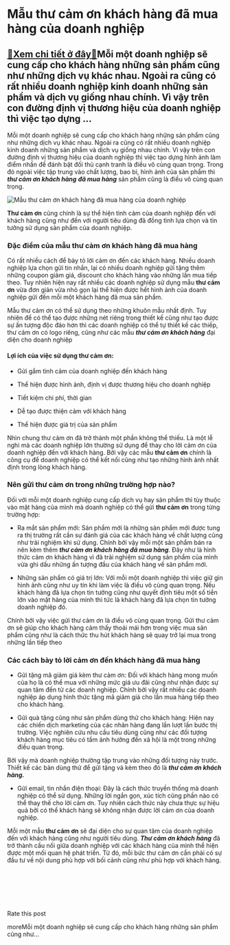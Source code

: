 Mẫu thư cảm ơn khách hàng đã mua hàng của doanh nghiệp
======================================================

[:gift:Xem chi tiết ở đây:gift:](https://hddtvn.com/mau-thu-cam-on-khach-hang-da-mua-hang-cua-doanh-nghiep/)Mỗi một doanh nghiệp sẽ cung cấp cho khách hàng những sản phẩm cũng như những dịch vụ khác nhau. Ngoài ra cũng có rất nhiều doanh nghiệp kinh doanh những sản phẩm và dịch vụ giống nhau chính. Vì vậy trên con đường định vị thương hiệu của doanh nghiệp thì việc tạo dựng …
------------------------------------------------------------------------------------------------------------------------------------------------------------------------------------------------------------------------------------------------------------------------------

Mỗi một doanh nghiệp sẽ cung cấp cho khách hàng những sản phẩm cũng như những dịch vụ khác nhau. Ngoài ra cũng có rất nhiều doanh nghiệp kinh doanh những sản phẩm và dịch vụ giống nhau chính. Vì vậy trên con đường định vị thương hiệu của doanh nghiệp thì việc tạo dựng hình ảnh làm điểm nhấn để đánh bật đối thủ cạnh tranh là điều vô cùng quan trọng. Trong đó ngoài việc tập trung vào chất lượng, bao bì, hình ảnh của sản phẩm thì ***thư cảm ơn khách hàng*** ***đã mua hàng*** sản phẩm cũng là điều vô cùng quan trọng.


![Mẫu thư cảm ơn khách hàng đã mua hàng của doanh nghiệp](https://hddtvn.com/wp-content/uploads/2021/01/thank-you-card_2227-1097.jpg)


**Thư cảm ơn** cũng chính là sự thể hiện tình cảm của doanh nghiệp đến với khách hàng cũng như đến với người tiêu dùng đã đồng tình lựa chọn và tin tưởng sử dụng sản phẩm của doanh nghiệp.


### Đặc điểm của mẫu thư cảm ơn khách hàng đã mua hàng


Có rất nhiều cách để bày tỏ lời cảm ơn đến các khách hàng. Nhiều doanh nghiệp lựa chọn gửi tin nhắn, lại có nhiều doanh nghiệp gửi tặng thêm những coupon giảm giá, discount cho khách hàng vào những lần mua tiếp theo. Tuy nhiên hiện nay rất nhiều các doanh nghiệp sử dụng mẫu **thư cảm ơn** vừa đơn giản vừa nhỏ gọn lại thể hiện được hết hình ảnh của doanh nghiệp gửi đến mỗi một khách hàng đã mua sản phẩm.


Mẫu thư cảm ơn có thể sử dụng theo những khuôn mẫu nhất định. Tuy nhiên để có thể tạo được những nét riêng trong thiết kế cũng như tạo được sự ấn tượng độc đáo hơn thì các doanh nghiệp có thể tự thiết kế các thiếp, thư cảm ơn có logo riêng, cũng như các mẫu ***thư cảm ơn khách hàng*** đại diện cho doanh nghiệp


#### Lợi ích của việc sử dụng thư cảm ơn:




* Gửi gắm tình cảm của doanh nghiệp đến khách hàng

* Thể hiện được hình ảnh, định vị được thương hiệu cho doanh nghiệp

* Tiết kiệm chi phí, thời gian

* Dễ tạo được thiện cảm với khách hàng

* Thể hiện được giá trị của sản phẩm



Nhìn chung thư cảm ơn đã trở thành một phần không thể thiếu. Là một lễ nghi mà các doanh nghiệp lớn thường sử dụng để thay cho lời cảm ơn của doanh nghiệp đến với khách hàng. Bởi vậy các mẫu **thư cảm ơn** chính là công cụ để doanh nghiệp có thể kết nối cũng như tạo những hình ảnh nhất định trong lòng khách hàng.


### Nên gửi thư cảm ơn trong những trường hợp nào?


Đối với mỗi một doanh nghiệp cung cấp dịch vụ hay sản phẩm thì tùy thuộc vào mặt hàng của mình mà doanh nghiệp có thể gửi **thư cảm ơn** trong từng trường hợp:




* Ra mắt sản phẩm mới: Sản phẩm mới là những sản phẩm mới được tung ra thị trường rất cần sự đánh giá của các khách hàng về chất lượng cũng như trải nghiệm khi sử dụng. Chính bởi vậy mỗi một sản phẩm bán ra nên kèm thêm ***thư cảm ơn khách hàng đã mua hàng***. Đây như là hình thức cảm ơn khách hàng vì đã trải nghiệm sử dụng sản phẩm của mình vừa ghi dấu những ấn tượng đầu của khách hàng về sản phẩm mới.

* Những sản phẩm có giá trị lớn: Với mỗi một doanh nghiệp thì việc giữ gìn hình ảnh cũng như uy tín khi làm việc là điều vô cùng quan trọng. Nếu khách hàng đã lựa chọn tin tưởng cũng như quyết định tiêu một số tiền lớn vào mặt hàng của mình thì tức là khách hàng đã lựa chọn tin tưởng doanh nghiệp đó.



Chính bởi vậy việc gửi thư cảm ơn là điều vô cùng quan trọng. Gửi thư cảm ơn sẽ giúp cho khách hàng cảm thấy thoải mái hơn trong việc mua sản phẩm cũng như là cách thức thu hút khách hàng sẽ quay trở lại mua trong những lần tiếp theo


### Các cách bày tỏ lời cảm ơn đến khách hàng đã mua hàng




* Gửi tặng mã giảm giá kèm thư cảm ơn: Đối với khách hàng mong muốn của họ là có thể mua với những mức giá ưu đãi cũng như nhận được sự quan tâm đến từ các doanh nghiệp. Chính bởi vậy rất nhiều các doanh nghiệp áp dụng hình thức tặng mã giảm giá cho lần mua hàng tiếp theo cho khách hàng.

* Gửi quà tặng cũng như sản phẩm dùng thử cho khách hàng: Hiện nay các chiến dịch marketing của các nhãn hàng đang lần lượt lấn bước thị trường. Việc nghiên cứu nhu cầu tiêu dùng cũng như các đối tượng khách hàng mục tiêu có tầm ảnh hưởng đến xã hội là một trong những điều quan trọng.



Bởi vậy mà doanh nghiệp thường tập trung vào những đối tượng này trước. Thiết kế các bản dùng thử để gửi tặng và kèm theo đó là ***thư cảm ơn khách hàng.***




* Gửi email, tin nhắn điện thoại: Đây là cách thức truyền thống mà doanh nghiệp có thể sử dụng. Những lời ngắn gọn, xúc tích cũng phần nào có thể thay thế cho lời cảm ơn. Tuy nhiên cách thức này chưa thực sự hiệu quả bởi có thể khách hàng sẽ không nhận được lời cảm ơn của doanh nghiệp.



Mỗi một mẫu **thư cảm ơn** sẽ đại diện cho sự quan tâm của doanh nghiệp đến với khách hàng cũng như người tiêu dùng. ***T******hư cảm ơn khách hàng*** đã trở thành cầu nối giữa doanh nghiệp với các khách hàng của mình thể hiện được một mối quan hệ phát triển. Từ đó, mỗi bức thư cảm ơn cần phải có sự đầu tư về nội dung phù hợp với bối cảnh cũng như phù hợp với khách hàng.


 


 


 








































Rate this post


moreMỗi một doanh nghiệp sẽ cung cấp cho khách hàng những sản phẩm cũng như…


